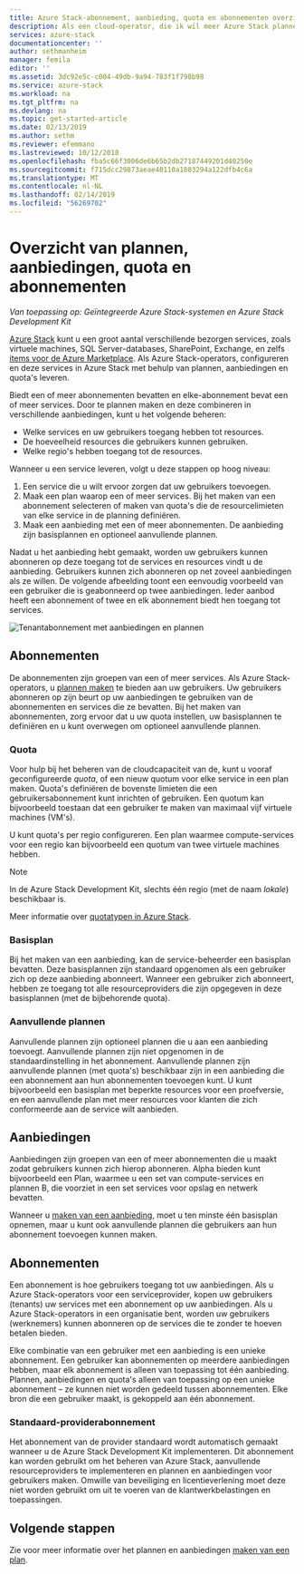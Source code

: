 ```yaml
---
title: Azure Stack-abonnement, aanbieding, quota en abonnementen overzicht | Microsoft Docs
description: Als een cloud-operator, die ik wil meer Azure Stack plannen, aanbiedingen, quota en abonnementen.
services: azure-stack
documentationcenter: ''
author: sethmanheim
manager: femila
editor: ''
ms.assetid: 3dc92e5c-c004-49db-9a94-783f1f798b98
ms.service: azure-stack
ms.workload: na
ms.tgt_pltfrm: na
ms.devlang: na
ms.topic: get-started-article
ms.date: 02/13/2019
ms.author: sethm
ms.reviewer: efemmano
ms.lastreviewed: 10/12/2018
ms.openlocfilehash: fba5c66f3006de6b65b2db27187449201d40250e
ms.sourcegitcommit: f715dcc29873aeae40110a1803294a122dfb4c6a
ms.translationtype: MT
ms.contentlocale: nl-NL
ms.lasthandoff: 02/14/2019
ms.locfileid: "56269702"
---
```

# <a name="plan-offer-quota-and-subscription-overview"></a>Overzicht van plannen, aanbiedingen, quota en abonnementen

*Van toepassing op: Geïntegreerde Azure Stack-systemen en Azure Stack Development Kit*

[Azure Stack](azure-stack-poc.md) kunt u een groot aantal verschillende bezorgen services, zoals virtuele machines, SQL Server-databases, SharePoint, Exchange, en zelfs [items voor de Azure Marketplace](azure-stack-marketplace-azure-items.md). Als Azure Stack-operators, configureren en deze services in Azure Stack met behulp van plannen, aanbiedingen en quota's leveren.

Biedt een of meer abonnementen bevatten en elke-abonnement bevat een of meer services. Door te plannen maken en deze combineren in verschillende aanbiedingen, kunt u het volgende beheren:

- Welke services en uw gebruikers toegang hebben tot resources.
- De hoeveelheid resources die gebruikers kunnen gebruiken.
- Welke regio's hebben toegang tot de resources.

Wanneer u een service leveren, volgt u deze stappen op hoog niveau:

1. Een service die u wilt ervoor zorgen dat uw gebruikers toevoegen.
2. Maak een plan waarop een of meer services. Bij het maken van een abonnement selecteren of maken van quota's die de resourcelimieten van elke service in de planning definiëren.
3. Maak een aanbieding met een of meer abonnementen. De aanbieding zijn basisplannen en optioneel aanvullende plannen.

Nadat u het aanbieding hebt gemaakt, worden uw gebruikers kunnen abonneren op deze toegang tot de services en resources vindt u de aanbieding. Gebruikers kunnen zich abonneren op net zoveel aanbiedingen als ze willen. De volgende afbeelding toont een eenvoudig voorbeeld van een gebruiker die is geabonneerd op twee aanbiedingen. Ieder aanbod heeft een abonnement of twee en elk abonnement biedt hen toegang tot services.

![Tenantabonnement met aanbiedingen en plannen](media/azure-stack-key-features/image4.png)

## <a name="plans"></a>Abonnementen

De abonnementen zijn groepen van een of meer services. Als Azure Stack-operators, u [plannen maken](azure-stack-create-plan.md) te bieden aan uw gebruikers. Uw gebruikers abonneren op zijn beurt op uw aanbiedingen te gebruiken van de abonnementen en services die ze bevatten. Bij het maken van abonnementen, zorg ervoor dat u uw quota instellen, uw basisplannen te definiëren en u kunt overwegen om optioneel aanvullende plannen.

### <a name="quotas"></a>Quota

Voor hulp bij het beheren van de cloudcapaciteit van de, kunt u vooraf geconfigureerde *quota*, of een nieuw quotum voor elke service in een plan maken. Quota's definiëren de bovenste limieten die een gebruikersabonnement kunt inrichten of gebruiken. Een quotum kan bijvoorbeeld toestaan dat een gebruiker te maken van maximaal vijf virtuele machines (VM's).

U kunt quota's per regio configureren. Een plan waarmee compute-services voor een regio kan bijvoorbeeld een quotum van twee virtuele machines hebben.

>[!NOTE]
>In de Azure Stack Development Kit, slechts één regio (met de naam *lokale*) beschikbaar is.

Meer informatie over [quotatypen in Azure Stack](azure-stack-quota-types.md).

### <a name="base-plan"></a>Basisplan

Bij het maken van een aanbieding, kan de service-beheerder een basisplan bevatten. Deze basisplannen zijn standaard opgenomen als een gebruiker zich op deze aanbieding abonneert. Wanneer een gebruiker zich abonneert, hebben ze toegang tot alle resourceproviders die zijn opgegeven in deze basisplannen (met de bijbehorende quota).

### <a name="add-on-plans"></a>Aanvullende plannen

Aanvullende plannen zijn optioneel plannen die u aan een aanbieding toevoegt. Aanvullende plannen zijn niet opgenomen in de standaardinstelling in het abonnement. Aanvullende plannen zijn aanvullende plannen (met quota's) beschikbaar zijn in een aanbieding die een abonnement aan hun abonnementen toevoegen kunt. U kunt bijvoorbeeld een basisplan met beperkte resources voor een proefversie, en een aanvullende plan met meer resources voor klanten die zich conformeerde aan de service wilt aanbieden.

## <a name="offers"></a>Aanbiedingen

Aanbiedingen zijn groepen van een of meer abonnementen die u maakt zodat gebruikers kunnen zich hierop abonneren. Alpha bieden kunt bijvoorbeeld een Plan, waarmee u een set van compute-services en plannen B, die voorziet in een set services voor opslag en netwerk bevatten.

Wanneer u [maken van een aanbieding](azure-stack-create-offer.md), moet u ten minste één basisplan opnemen, maar u kunt ook aanvullende plannen die gebruikers aan hun abonnement toevoegen kunnen maken.

## <a name="subscriptions"></a>Abonnementen

Een abonnement is hoe gebruikers toegang tot uw aanbiedingen. Als u Azure Stack-operators voor een serviceprovider, kopen uw gebruikers (tenants) uw services met een abonnement op uw aanbiedingen. Als u Azure Stack-operators in een organisatie bent, worden uw gebruikers (werknemers) kunnen abonneren op de services die te zonder te hoeven betalen bieden.

Elke combinatie van een gebruiker met een aanbieding is een unieke abonnement. Een gebruiker kan abonnementen op meerdere aanbiedingen hebben, maar elk abonnement is alleen van toepassing tot één aanbieding. Plannen, aanbiedingen en quota's alleen van toepassing op een unieke abonnement – ze kunnen niet worden gedeeld tussen abonnementen. Elke bron die een gebruiker maakt, is gekoppeld aan één abonnement.

### <a name="default-provider-subscription"></a>Standaard-providerabonnement

Het abonnement van de provider standaard wordt automatisch gemaakt wanneer u de Azure Stack Development Kit implementeren. Dit abonnement kan worden gebruikt om het beheren van Azure Stack, aanvullende resourceproviders te implementeren en plannen en aanbiedingen voor gebruikers maken. Omwille van beveiliging en licentieverlening moet deze niet worden gebruikt om uit te voeren van de klantwerkbelastingen en toepassingen.

## <a name="next-steps"></a>Volgende stappen

Zie voor meer informatie over het plannen en aanbiedingen [maken van een plan](azure-stack-create-plan.md).
